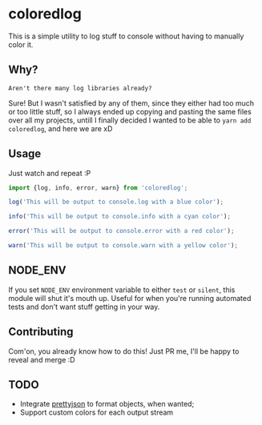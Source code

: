 # coloredlog
This is a simple utility to log stuff to console without having to manually color it.

## Why?
    Aren't there many log libraries already?
Sure! But I wasn't satisfied by any of them, since they either had too much or too little stuff, so I always ended up copying and pasting the same files over all my projects, untill I finally decided I wanted to be able to `yarn add coloredlog`, and here we are xD

## Usage
Just watch and repeat :P

```js
import {log, info, error, warn} from 'coloredlog';

log('This will be output to console.log with a blue color');

info('This will be output to console.info with a cyan color');

error('This will be output to console.error with a red color');

warn('This will be output to console.warn with a yellow color');
```

## NODE_ENV
If you set `NODE_ENV` environment variable to either `test` or `silent`, this module will shut it's mouth up. Useful for when you're running automated tests and don't want stuff getting in your way.

## Contributing
Com'on, you already know how to do this!
Just PR me, I'll be happy to reveal and merge :D

## TODO
 - Integrate [prettyjson](https://www.npmjs.com/package/prettyjson) to format objects, when wanted;
 - Support custom colors for each output stream